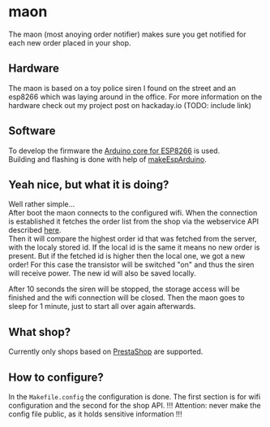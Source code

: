 # maon

The maon (most anoying order notifier) makes sure you get notified for each new order placed in your shop.

## Hardware
The maon is based on a toy police siren I found on the street and an esp8266 which was laying around in the office.
For more information on the hardware check out my project post on hackaday.io (TODO: include link)

## Software
To develop the firmware the [Arduino core for ESP8266](https://github.com/esp8266/Arduino) is used.  
Building and flashing is done with help of [makeEspArduino](https://github.com/plerup/makeEspArduino).

## Yeah nice, but what it is doing?
Well rather simple...   
After boot the maon connects to the configured wifi.
When the connection is established it fetches the order list from the shop via the webservice API described [here](https://devdocs.prestashop.com/1.7/webservice/).  
Then it will compare the highest order id that was fetched from the server, with the localy stored id. If the local id is the same it means no new order is present.
But if the fetched id is higher then the local one, we got a new order!
For this case the transistor will be switched "on" and thus the siren will receive power.
The new id will also be saved locally.

After 10 seconds the siren will be stopped, the storage access will be finished and the wifi connection will be closed.
Then the maon goes to sleep for 1 minute, just to start all over again afterwards.

## What shop?
Currently only shops based on [PrestaShop](https://www.prestashop.com) are supported.

## How to configure?
In the `Makefile.config` the configuration is done.
The first section is for wifi configuration and the second for the shop API.
!!! Attention: never make the config file public, as it holds sensitive information !!!
